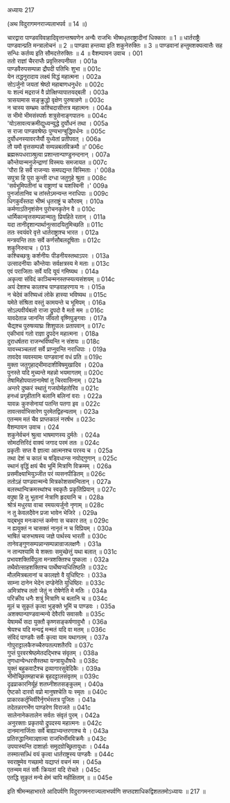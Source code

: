 अध्यायः 217

(अथ विदुरागमनराज्यलाभपर्व ॥ 14 ॥)

चारद्वारा पाण्डवविवाहादिवृत्तान्तश्रवणेन अन्यैः राजभिः भीष्मधृतराष्ट्रादीनां धिक्कारः ॥ 1 ॥ धार्तराष्ट्रैः पाण्डवान्प्रति मन्त्रालोचनं ॥ 2 ॥ पाण्डवा हन्तव्या इति शकुनेरुक्तिः ॥ 3 ॥ पाण्डवानां हन्तुमशक्यत्वात्तैः सह सन्धिः कर्तव्य इति सौमदत्तेरुक्तिः ॥ 4 ॥
वैशम्पायन उवाच ।	001  
ततो राज्ञां चैरराप्तैः प्रवृत्तिरुपनीयत ।	001a  
पाण्डवैरुपसम्पन्ना द्रौपदी पतिभिः शुभा ॥	001c  
येन तद्धनुरादाय लक्ष्यं विद्धं महात्मना ।	002a  
सोऽर्जुनो जयतां श्रेष्ठो महाबाणधनुर्धरः ॥	002c  
यः शल्यं मद्रराजं वै प्रोत्क्षिप्यापातयद्बली ।	003a  
त्रासयामास सङ्क्रुद्धो वृक्षेण पुरुषान्रणे ॥	003c  
न चास्य सम्भ्रमः कश्चिदासीत्तत्र महात्मनः ।	004a  
स भीमो भीमसंस्पर्शः शत्रुसेनाङ्गपातनः ॥	004c  
\'योऽसावत्यक्रमीद्युध्यन्युद्धे दुर्योधनं तथा ।	005a  
स राजा पाण्डवश्रेष्ठः पुण्यभाग्बुद्धिवर्धनः ॥	005c  
दुर्योधनस्यावरजैर्यौ युध्येतां प्रतीपवत् ।	006a  
तौ यमौ वृत्तसम्पन्नौ सम्पन्नबलविक्रमौ ॥\'	006c  
ब्रह्मरूपधराञ्श्रुत्वा प्रशान्तान्पाण्डुनन्दनान् ।	007a  
कौन्तेयान्मनुजेन्द्राणां विस्मयः समजायत ॥	007c  
\'पौरा हि सर्वे राजन्याः समपद्यन्त विस्मिताः ।\'	008a  
सपुत्रा हि पुरा कुन्ती दग्धा जतुगृहे श्रुता ॥	008c  
\'सर्वभूमिपतीनां च राष्ट्राणां च यशस्विनी ।\'	009a  
पुनर्जातानिव च तांस्तेऽमन्यन्त नराधिपाः ॥	009c  
धिगकुर्वंस्तदा भीष्मं धृतराष्ट्रं च कौरवम् ।	010a  
कर्मणाऽतिनृशंसेन पुरोचनकृतेन वै ॥	010c  
धार्मिकान्वृत्तसम्पन्नान्मातुः प्रियहिते रतान् ।	011a  
यदा तानीदृशान्पार्थानुत्सादयितुमिच्छति ॥	011c  
ततः स्वयंवरे वृत्ते धार्तराष्ट्राश्च भारत ।	012a  
मन्त्रयन्ति ततः सर्वे कर्णसौबलदूषिताः ॥	012c  
शकुनिरुवाच ।	013  
कश्चिच्छत्रुः कर्शनीयः पीडनीयस्तथाऽपरः ।	013a  
उत्सादनीयाः कौन्तेयाः सर्वक्षत्रस्य मे मताः ॥	013c  
एवं पराजिताः सर्वे यदि यूयं गमिष्यथ ।	014a  
अकृत्वा संविदं काञ्चिन्मनस्तप्स्यत्यसंशयम् ॥	014c  
अयं देशश्च कालश्च पाण्डवाहरणाय नः ।	015a  
न चेदेवं करिष्यध्वं लोके हास्या भविष्यथ ॥	015c  
यमेते संश्रिता वस्तुं कामयन्ते च भूमिपम् ।	016a  
सोऽल्पवीर्यबलो राजा द्रुपदो वै मतो मम ॥	016c  
यावदेतान्न जानन्ति जीवतो वृष्णिपुङ्गवाः ।	017a  
चैद्यश्च पुरुषव्याघ्रः शिशुपालः प्रतापवान् ॥	017c  
एकीभावं गतो राज्ञा द्रुपदेन महात्मना ।	018a  
दुराधर्षतरा राजन्भविष्यन्ति न संशयः ॥	018c  
यावच्चञ्चलतां सर्वे प्राप्नुवन्ति नराधिपाः ।	019a  
तावदेव व्यवस्यामः पाण्डवानां वधं प्रति ॥	019c  
मुक्ता जतुगृहाद्भीमादाशीविषमुखादिव ।	020a  
पुनस्ते यदि मुच्यन्ते महन्नो भयमागतम् ॥	020c  
तेषामिहोपयातानामेषां तु चिरवासिनाम् ।	021a  
अन्तरे दुष्करं स्थातुं गजयोर्महतोरिव ॥	021c  
हनध्वं प्रगृहीतानि बलानि बलिनां वराः ।	022a  
यावन्नः कुरुसेनायां पतन्ति पतगा इव ॥	022c  
तावत्सर्वाभिसारेण पुरमेतद्विहन्यताम् ।	023a  
एतन्मम मतं चैव प्राप्तकालं नरर्षभ ॥	023c  
वैशम्पायन उवाच ।	024  
शकुनेर्वचनं श्रुत्वा भाषमाणस्य दुर्मतेः ।	024a  
सोमदत्तिरिदं वाक्यं जगाद परमं ततः ॥	024c  
प्रकृतीः सप्त वै ज्ञात्वा आत्मनश्च परस्य च ।	025a  
तथा देशं च कालं च षड्विधान्स नयोद्गुणान् ॥	025c  
स्थानं वृद्धिं क्षयं चैव भूमिं मित्राणि विक्रमम् ।	026a  
प्रसमीक्ष्याभियुञ्जीत परं व्यसनपीडितम् ॥	026c  
ततोऽहं पाण्डवान्मन्ये मित्रकोशसमन्वितान् ।	027a  
बलस्थान्विक्रमस्थांश्च स्वकृतैः प्रकृतिप्रियान् ॥	027c  
वपुषा हि तु भूतानां नेत्राणि हृदयानि च ।	028a  
श्रोत्रं मधुरया वाचा रमयत्यर्जुनो नृणाम् ॥	028c  
न तु केवलदैवेन प्रजा भावेन भेजिरे ।	029a  
यद्बभूव मनःकान्तं कर्मणा स चकार तत् ॥	029c  
न ह्ययुक्तं न चासक्तं नानृतं न च विप्रियम् ।	030a  
भाषितं चारुभाषस्य जज्ञे पार्थस्य भारती ॥	030c  
तानेवङ्गुणसम्पन्नान्सम्पन्नान्राजलक्षणैः ।	031a  
न तान्पश्यामि ये शक्ताः समुच्छेत्तुं यथा बलात् ॥	031c  
प्रभावशक्तिर्विपुला मन्त्रशक्तिश्च पुष्कला ।	032a  
तथैवोत्साहशक्तिश्च पार्थेष्वप्यधितिष्ठति ॥	032c  
मौलमित्रबलानां च कालज्ञो वै युधिष्टिरः ।	033a  
साम्ना दानेन भेदेन दण्डेनेति युधिष्ठिरः ॥	033c  
अमित्रांश्च ततो जेतुं न रोषेणेति मे मतिः ।	034a  
परिक्रीय धनैः शत्रुं मित्राणि च बलानि च ॥	034c  
मूलं च सुकृतं कृत्वा भुङ्क्ते भूमिं च पाण्डवः ।	035a  
अशक्यान्पाण्डवान्मन्ये देवैरपि सवासवैः ॥	035c  
येषामर्थे सदा युक्तौ कृष्णसङ्कर्षणावुभौ ।	036a  
श्रेयश्च यदि मन्यद्वं मन्मतं यदि वा मतम् ॥	036c  
संविदं पाण्डवैः सर्वैः कृत्वा याम यथागतम् ।	037a  
गोपुराट्टालकैरुच्चैरुपतल्पशतैरपि ॥	037c  
गुप्तं पुरवरश्रेष्ठमेतदद्भिश्च संवृतम् ।	038a  
तृणधान्येन्धरसैस्तथा यन्त्रायुधौषधैः ॥	038c  
युक्तं बहुकवाटैश्च द्रव्यागारसुवेदिकैः ।	039a  
भीमोच्छ्रितमहाचक्रं बृहदट्टालसंवृतम् ॥	039c  
दृढप्राकारनिर्यूहं शतघ्नीशतसङ्कुलम् ।	040a  
ऐष्टको दारवो वप्रो मानुषश्चेति यः स्मृतः ॥	040c  
प्राकारकर्तृभिर्वीरैर्नृगर्भस्तत्र पूजितः ।	041a  
तदेतन्नरगर्भेण पाण्डरेण विराजते ॥	041c  
सालेनानेकतालेन सर्वतः संवृतं पुरम् ।	042a  
अनुरक्ताः प्रकृतयो द्रुपदस्य महात्मनः ॥	042c  
दानमानार्जिताः सर्वे बाह्याभ्यन्तरगाश्च ये ।	043a  
प्रतिरुद्धानिमाञ्ज्ञात्वा राजभिर्भीमविक्रमैः ॥	043c  
उपयास्यन्ति दाशार्हाः समुदग्रोच्छ्रितायुधाः ।	044a  
तस्मात्सन्न्धिं वयं कृत्वा धार्तराष्ट्रस्य पाण्डवैः ॥	044c  
स्वराष्ट्रमेव गच्छामो यद्याप्तं वचनं मम ।	045a  
एतन्मम मतं सर्वैः क्रियतां यदि रोचते ।	045c  
एतद्धि सुकृतं मन्ये क्षेमं चापि महीक्षिताम् ॥ ॥	045e  

इति श्रीमन्महाभारते आदिपर्वणि विदुरागमनराज्यलाभपर्वणि सप्तदशाधिकद्विशततमोऽध्यायः ॥ 217 ॥

